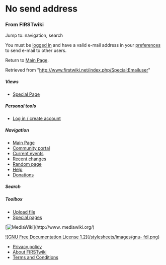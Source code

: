 # No send address

### From FIRSTwiki

Jump to: navigation, search

You must be [logged in](/index.php/Special:Userlogin "Special:Userlogin" ) and
have a valid e-mail address in your
[preferences](/index.php/Special:Preferences "Special:Preferences" ) to send
e-mail to other users.

Return to [Main Page](/index.php/Main_Page "Main Page" ).

Retrieved from "<http://www.firstwiki.net/index.php/Special:Emailuser>"

##### Views

  * [Special Page](/index.php/Special:Emailuser/ZhongHan)

##### Personal tools

  * [Log in / create account](/index.php?title=Special:Userlogin&returnto=Special:Emailuser)

[](/index.php/Main_Page "Main Page" )

##### Navigation

  * [Main Page](/index.php/Main_Page)
  * [Community portal](/index.php/FIRSTwiki:Community_portal)
  * [Current events](/index.php/Current_events)
  * [Recent changes](/index.php/Special:Recentchanges)
  * [Random page](/index.php/Special:Random)
  * [Help](/index.php/Help:Contents)
  * [Donations](/index.php/FIRSTwiki:Site_support)

##### Search



##### Toolbox

  * [Upload file](/index.php/Special:Upload)
  * [Special pages](/index.php/Special:Specialpages)

[![MediaWiki](/skins/common/images/poweredby_mediawiki_88x31.png)](http://www.
mediawiki.org/)

[![GNU Free Documentation License 1.2](/stylesheets/images/gnu-
fdl.png)](http://www.gnu.org/copyleft/fdl.html)

  * [Privacy policy](/index.php/FIRSTwiki:Privacy_policy "FIRSTwiki:Privacy policy" )
  * [About FIRSTwiki](/index.php/FIRSTwiki:About "FIRSTwiki:About" )
  * [Terms and Conditions](/index.php/FIRSTwiki:Terms_and_conditions "FIRSTwiki:Terms and conditions" )

